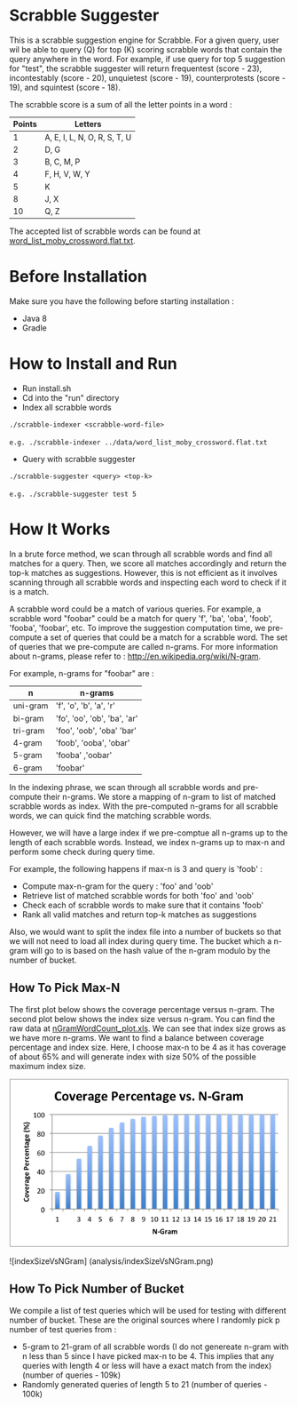 # Scrabble Suggester

This is a scrabble suggestion engine for Scrabble. For a given query, user wil be able to query (Q) for top (K) scoring scrabble words that contain the query anywhere in the word. For example, if use query for top 5 suggestion for "test", the scrabble suggester will return frequentest (score - 23), incontestably (score - 20), unquietest (score - 19), counterprotests (score - 19), and squintest (score - 18).

The scrabble score is a sum of all the letter points in a word :

| Points | Letters |
| ------ | ------- |
| 1 | A, E, I, L, N, O, R, S, T, U |
| 2 | D, G |
| 3 | B, C, M, P |
| 4 | F, H, V, W, Y |
| 5 | K |
| 8 | J, X |
| 10 | Q, Z |

The accepted list of scrabble words can be found at [word_list_moby_crossword.flat.txt](data/word_list_moby_crossword.flat.txt).

# Before Installation

Make sure you have the following before starting installation :
* Java 8
* Gradle

# How to Install and Run

* Run install.sh
* Cd into the "run" directory
* Index all scrabble words
```
./scrabble-indexer <scrabble-word-file>

e.g. ./scrabble-indexer ../data/word_list_moby_crossword.flat.txt
```
* Query with scrabble suggester
```
./scrabble-suggester <query> <top-k>

e.g. ./scrabble-suggester test 5
```

# How It Works

In a brute force method, we scan through all scrabble words and find all matches for a query. Then, we score all matches accordingly and return the top-k matches as suggestions. However, this is not efficient as it involves scanning through all scrabble words and inspecting each word to check if it is a match.

A scrabble word could be a match of various queries. For example, a scrabble word "foobar" could be a match for query 'f', 'ba', 'oba', 'foob', 'fooba', 'foobar', etc. To improve the suggestion computation time, we pre-compute a set of queries that could be a match for a scrabble word. The set of queries that we pre-compute are called n-grams. For more information about n-grams, please refer to : http://en.wikipedia.org/wiki/N-gram.

For example, n-grams for "foobar" are :

| n | n-grams |
| --- | ------- |
| uni-gram | 'f', 'o', 'b', 'a', 'r' |
| bi-gram | 'fo', 'oo', 'ob', 'ba', 'ar' |
| tri-gram | 'foo', 'oob', 'oba' 'bar' |
| 4-gram | 'foob', 'ooba', 'obar' |
| 5-gram | 'fooba' ,'oobar' |
| 6-gram | 'foobar' |

In the indexing phrase, we scan through all scrabble words and pre-compute their n-grams. We store a mapping of n-gram to list of matched scrabble words as index. With the pre-computed n-grams for all scrabble words, we can quick find the matching scrabble words.

However, we will have a large index if we pre-comptue all n-grams up to the length of each scrabble words. Instead, we index n-grams up to max-n and perform some check during query time. 

For example, the following happens if max-n is 3 and query is 'foob' :
* Compute max-n-gram for the query : 'foo' and 'oob'
* Retrieve list of matched scrabble words for both 'foo' and 'oob'
* Check each of scrabble words to make sure that it contains 'foob'
* Rank all valid matches and return top-k matches as suggestions

Also, we would want to split the index file into a number of buckets so that we will not need to load all index during query time. The bucket which a n-gram will go to is based on the hash value of the n-gram modulo by the number of bucket.

## How To Pick Max-N

The first plot below shows the coverage percentage versus n-gram. The second plot below shows the index size versus n-gram. You can find the raw data at [nGramWordCount_plot.xls](analysis/nGramWordCount_plot.xls). We can see that index size grows as we have more n-grams. We want to find a balance between coverage percentage and index size. Here, I choose max-n to be 4 as it has coverage of about 65% and will generate index with size 50% of the possible maximum index size. 

![coveragePercentageVsNGram](analysis/coveragePercentageVsNGram.png)

![indexSizeVsNGram] (analysis/indexSizeVsNGram.png)


## How To Pick Number of Bucket

We compile a list of test queries which will be used for testing with different number of bucket. These are the original sources where I randomly pick p number of test queries from :
* 5-gram to 21-gram of all scrabble words (I do not genereate n-gram with n less than 5 since I have picked max-n to be 4. This implies that any queries with length 4 or less will have a exact match from the index) (number of queries - 109k)
* Randomly generated queries of length 5 to 21 (number of queries - 100k)

